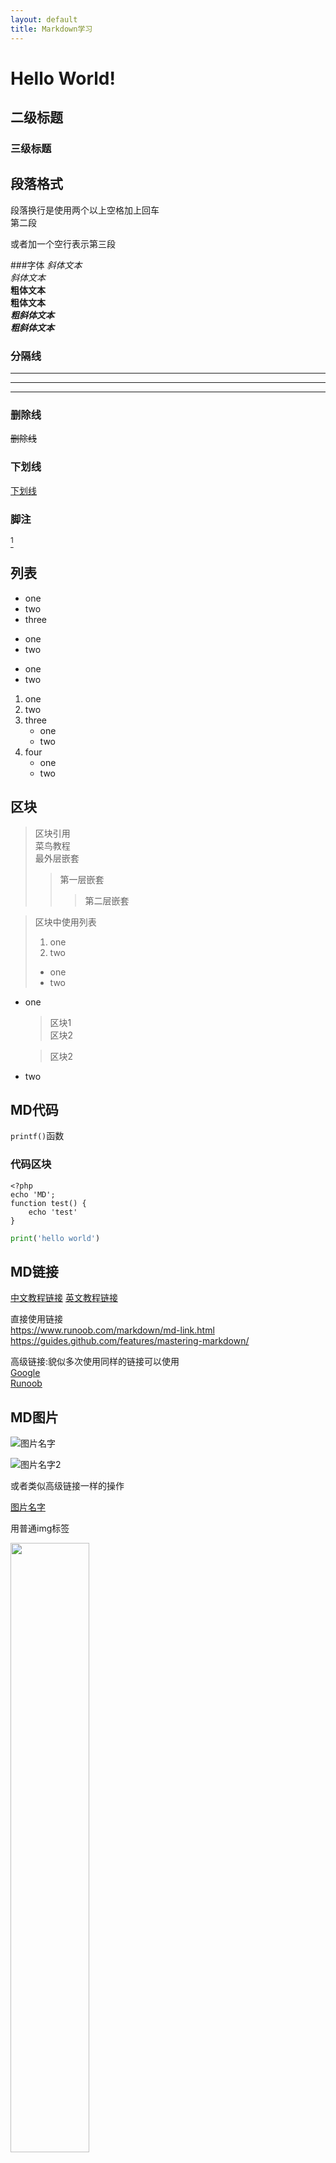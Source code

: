 ```yaml
---
layout: default
title: Markdown学习
---
```



# Hello World!
## 二级标题
### 三级标题

## 段落格式
段落换行是使用两个以上空格加上回车    
第二段

或者加一个空行表示第三段

###字体
*斜体文本*   
_斜体文本_   
**粗体文本**   
__粗体文本__   
***粗斜体文本***   
___粗斜体文本___   
    
### 分隔线

***

* * *

---

### 删除线
~~删除线~~

### 下划线
<u>下划线</u>

### 脚注
[^脚注]

[^脚注]:ll


## 列表

* one
* two
* three

+ one
+ two

- one
- two   

1. one
2. two
3. three    
    - one   
    - two    
4. four    
    - one    
    - two    
     
## 区块
> 区块引用    
> 菜鸟教程    
> 最外层嵌套    
>> 第一层嵌套
>>>第二层嵌套


> 区块中使用列表
> 1. one
> 2. two
> + one
> + two

* one
    > 区块1       
         区块2      
  
    > 区块2
      
* two


## MD代码
`printf()`函数

### 代码区块
    <?php
    echo 'MD';
    function test() {
        echo 'test'
    }
    
    

```python
print('hello world')
```


## MD链接
[中文教程链接](https://www.runoob.com/markdown/md-link.html)
[英文教程链接](https://guides.github.com/features/mastering-markdown/)

直接使用链接    
<https://www.runoob.com/markdown/md-link.html>
<https://guides.github.com/features/mastering-markdown/>

高级链接:貌似多次使用同样的链接可以使用    
[Google][1]    
[Runoob][runoob]    

[1]: http://www.google.com/
[runoob]: http://www.runoob.com/


## MD图片
![图片名字](https://octodex.github.com/images/yaktocat.png)

![图片名字2](https://octodex.github.com/images/yaktocat.png "属性")

或者类似高级链接一样的操作

[图片名字][2]

[2]: https://octodex.github.com/images/yaktocat.png

用普通img标签

<img src="https://octodex.github.com/images/yaktocat.png" width="50%">


## MD表格

| 表头 | 表头 |
| ---- | ---- |
| 单元格 | 单元格 |
| 单元格 | 单元格 |
 
 
|  左对齐   |  右对齐   |  居中对齐   |
| :---- | ----: | :----:|
|  单元格   |  单元格   |  单元格   |
|  单元格   |  单元格   |  单元格   |


## MD高级技巧
### 支持的HTML元素

### 转义

**文本加粗**

\*\*正常显示星号\*\*

\{}

\*

\ #

\!

### 公式

$$
\mathbf{V}_1 \times \mathbf{V}_2 =  \begin{vmatrix} 
\mathbf{i} & \mathbf{j} & \mathbf{k} \\
\frac{\partial X}{\partial u} &  \frac{\partial Y}{\partial u} & 0 \\
\frac{\partial X}{\partial v} &  \frac{\partial Y}{\partial v} & 0 \\
\end{vmatrix}
${$tep1}{\style{visibility:hidden}{(x+1)(x+1)}}
$$


## MD流程图


```mermaid
graph LR
A[方形] -->B(圆角)
    B --> C{条件a}
    C -->|a=1| D[结果1]
    C -->|a=2| E[结果2]
    F[横向流程图]
```

